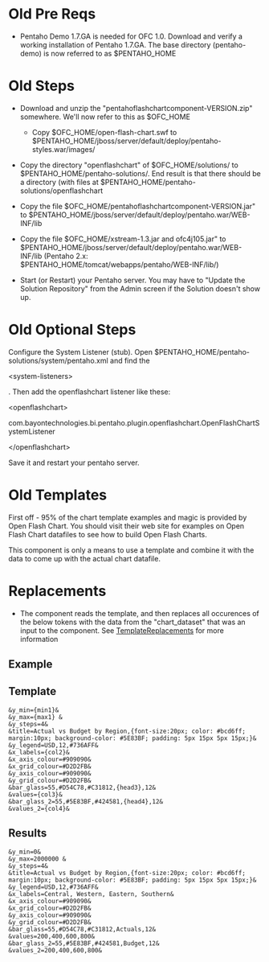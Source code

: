 # Old Pre Reqs #
  * Pentaho Demo 1.7.GA is needed for OFC 1.0.  Download and verify a working installation of Pentaho 1.7.GA.  The base directory (pentaho-demo) is now referred to as $PENTAHO\_HOME

# Old Steps #
  * Download and unzip the "pentahoflashchartcomponent-VERSION.zip" somewhere.  We'll now refer to this as $OFC\_HOME
    * Copy $OFC\_HOME/open-flash-chart.swf to $PENTAHO\_HOME/jboss/server/default/deploy/pentaho-styles.war/images/

  * Copy the directory "openflashchart" of $OFC\_HOME/solutions/ to $PENTAHO\_HOME/pentaho-solutions/.  End result is that there should be a directory (with files at $PENTAHO\_HOME/pentaho-solutions/openflashchart
  * Copy the file $OFC\_HOME/pentahoflashchartcomponent-VERSION.jar" to $PENTAHO\_HOME/jboss/server/default/deploy/pentaho.war/WEB-INF/lib

  * Copy the file $OFC\_HOME/xstream-1.3.jar and ofc4j105.jar" to $PENTAHO\_HOME/jboss/server/default/deploy/pentaho.war/WEB-INF/lib (Pentaho 2.x: $PENTAHO\_HOME/tomcat/webapps/pentaho/WEB-INF/lib/)
  * Start (or Restart) your Pentaho server.  You may have to "Update the Solution Repository" from the Admin screen if the Solution doesn't show up.

# Old Optional Steps #
Configure the System Listener (stub). Open $PENTAHO\_HOME/pentaho-solutions/system/pentaho.xml and find the 

&lt;system-listeners&gt;

. Then add the openflashchart listener like these: 

&lt;openflashchart&gt;

com.bayontechnologies.bi.pentaho.plugin.openflashchart.OpenFlashChartSystemListener

&lt;/openflashchart&gt;


Save it and restart your pentaho server.

# Old Templates #

First off - 95% of the chart template examples and magic is provided by Open Flash Chart.  You should visit their web site for examples on Open Flash Chart datafiles to see how to build Open Flash Charts.

This component is only a means to use a template and combine it with the data to come up with the actual chart datafile.


# Replacements #

  * The component reads the template, and then replaces all occurences of the below tokens with the data from the "chart\_dataset" that was an input to the component.  See [TemplateReplacements](TemplateReplacements.md) for more information


## Example ##

## Template ##
```
&y_min={min1}& 
&y_max={max1} & 
&y_steps=4&
&title=Actual vs Budget by Region,{font-size:20px; color: #bcd6ff; margin:10px; background-color: #5E83BF; padding: 5px 15px 5px 15px;}& 
&y_legend=USD,12,#736AFF&  
&x_labels={col2}& 
&x_axis_colour=#909090& 
&x_grid_colour=#D2D2FB& 
&y_axis_colour=#909090& 
&y_grid_colour=#D2D2FB& 
&bar_glass=55,#D54C78,#C31812,{head3},12& 
&values={col3}& 
&bar_glass_2=55,#5E83BF,#424581,{head4},12& 
&values_2={col4}&
```

## Results ##
```
&y_min=0& 
&y_max=2000000 & 
&y_steps=4&
&title=Actual vs Budget by Region,{font-size:20px; color: #bcd6ff; margin:10px; background-color: #5E83BF; padding: 5px 15px 5px 15px;}& 
&y_legend=USD,12,#736AFF&  
&x_labels=Central, Western, Eastern, Southern& 
&x_axis_colour=#909090& 
&x_grid_colour=#D2D2FB& 
&y_axis_colour=#909090& 
&y_grid_colour=#D2D2FB& 
&bar_glass=55,#D54C78,#C31812,Actuals,12& 
&values=200,400,600,800& 
&bar_glass_2=55,#5E83BF,#424581,Budget,12& 
&values_2=200,400,600,800&
```